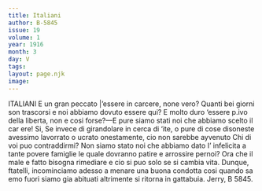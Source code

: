 ```yaml
---
title: Italiani
author: B-5845
issue: 19
volume: 1
year: 1916
month: 3
day: V
tags:
layout: page.njk
image:
---
```

ITALIANI    E un gran peccato |’essere in carcere, none vero? Quanti bei giorni son trascorsi e noi abbiamo dovuto essere qui? E molto duro ‘essere p.ivo della liberta, non e cosi forse?—E pure siamo stati noi che abbiamo scelto il car ere! Si, Se invece di girandolare in cerca di ‘ite, o pure di cose disoneste avessimo lavorrato o ucrato onestamente, cio non sarebbe ayvenuto Chi di voi puo contraddirmi? Non siamo stato noi che abbiamo dato I’ infelicita a tante povere famiglie le quale dovranno patire e arrossire pernoi? Ora che il male e fatto bisogna rimediare e cio si puo solo se si cambia vita. Dunque, ftatelli, incominciamo adesso a menare una buona condotta cosi quando sa emo fuori siamo gia abituati altrimente si ritorna in gattabuia. Jerry, B 5845. 
